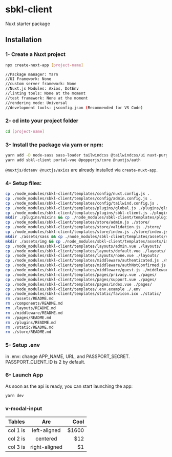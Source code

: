 # sbkl-client

Nuxt starter package

## Installation

### 1- Create a Nuxt project

```bash
npx create-nuxt-app [project-name]

//Package manager: Yarn
//UI Framework: None
//custom server framework: None
//Nuxt.js Modules: Axios, DotEnv
//linting tools: None at the moment
//test framework: None at the moment
//rendering mode: Universal
//development tools: jsconfig.json (Recommended for VS Code)
```

### 2- cd into your project folder

```bash
cd [project-name]
```

### 3- Install the package via yarn or npm:

```bash
yarn add -D node-sass sass-loader tailwindcss @tailwindcss/ui nuxt-purgecss
yarn add sbkl-client portal-vue @popperjs/core @nuxtjs/auth
```

`@nuxtjs/dotenv @nuxtjs/axios` are already installed via `create-nuxt-app`.

### 4- Setup files:

```bash
cp ./node_modules/sbkl-client/templates/config/nuxt.config.js .
cp ./node_modules/sbkl-client/templates/config/admin.config.js .
cp ./node_modules/sbkl-client/templates/config/tailwind.config.js .
cp ./node_modules/sbkl-client/templates/plugins/global.js ./plugins/global.js
cp ./node_modules/sbkl-client/templates/plugins/sbkl-client.js ./plugins/
mkdir ./plugins/mixins && cp ./node_modules/sbkl-client/templates/plugins/mixins/responsive.js ./plugins/mixins/
cp ./node_modules/sbkl-client/templates/store/admin.js ./store/
cp ./node_modules/sbkl-client/templates/store/validation.js ./store/
cp ./node_modules/sbkl-client/templates/store/index.js ./store/index.js
mkdir ./assets/sass && cp ./node_modules/sbkl-client/templates/assets/sass/tailwind.sass ./assets/sass/
mkdir ./assets/img && cp ./node_modules/sbkl-client/templates/assets/img/rstore_icon_gray_bg.png ./assets/img/
cp ./node_modules/sbkl-client/templates/layouts/admin.vue ./layouts/
cp ./node_modules/sbkl-client/templates/layouts/default.vue ./layouts/
cp ./node_modules/sbkl-client/templates/layouts/none.vue ./layouts/
cp ./node_modules/sbkl-client/templates/middleware/authenticated.js ./middleware/
cp ./node_modules/sbkl-client/templates/middleware/authNotConfirmed.js ./middleware/
cp ./node_modules/sbkl-client/templates/middleware/guest.js ./middleware/
cp ./node_modules/sbkl-client/templates/pages/privacy.vue ./pages/
cp ./node_modules/sbkl-client/templates/pages/support.vue ./pages/
cp ./node_modules/sbkl-client/templates/pages/index.vue ./pages/
cp ./node_modules/sbkl-client/templates/.env.example ./.env
cp ./node_modules/sbkl-client/templates/static/favicon.ico ./static/
rm ./assets/README.md
rm ./components/README.md
rm ./layouts/README.md
rm ./middleware/README.md
rm ./pages/README.md
rm ./plugins/README.md
rm ./static/README.md
rm ./store/README.md
```

### 5- Setup .env

in .env: change APP_NAME, URL, and PASSPORT_SECRET. PASSPORT_CLIENT_ID is 2 by default.

### 6- Launch App

As soon as the api is ready, you can start launching the app:

```
yarn dev
```

### v-modal-input

| Tables   |      Are      |   Cool |
| -------- | :-----------: | -----: |
| col 1 is | left-aligned  | \$1600 |
| col 2 is |   centered    |   \$12 |
| col 3 is | right-aligned |    \$1 |
